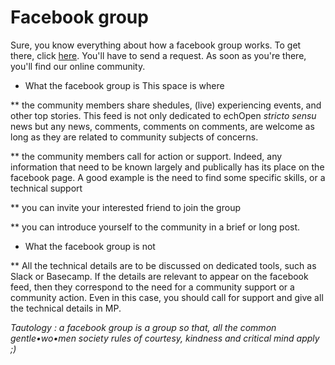 # Facebook group

Sure, you know everything about how a facebook group works. To get there, click [here](https://www.facebook.com/groups/echopen). You'll have to send a request. As soon as you're there, you'll find our online community. 

* What the facebook group is 
This space is where 

** the community members share shedules, (live) experiencing events, and other top stories. This feed is not only dedicated to echOpen *stricto sensu* news but any news, comments, comments on comments, are welcome as long as they are related to community subjects of concerns.

** the community members call for action or support. Indeed, any information that need to be known largely and publically has its place on the facebook page. A good example is the need to find some specific skills, or a technical support 

** you can invite your interested friend to join the group

** you can introduce yourself to the community in a brief or long post. 

* What the facebook group is not

** All the technical details are to be discussed on dedicated tools, such as Slack or Basecamp. If the details are relevant to appear on the facebook feed, then they correspond to the need for a community support or a community action. Even in this case, you should call for support and give all the technical details in MP. 


*Tautology : a facebook group is a group so that, all the common gentle•wo•men society rules of courtesy, kindness and critical mind apply ;)*
